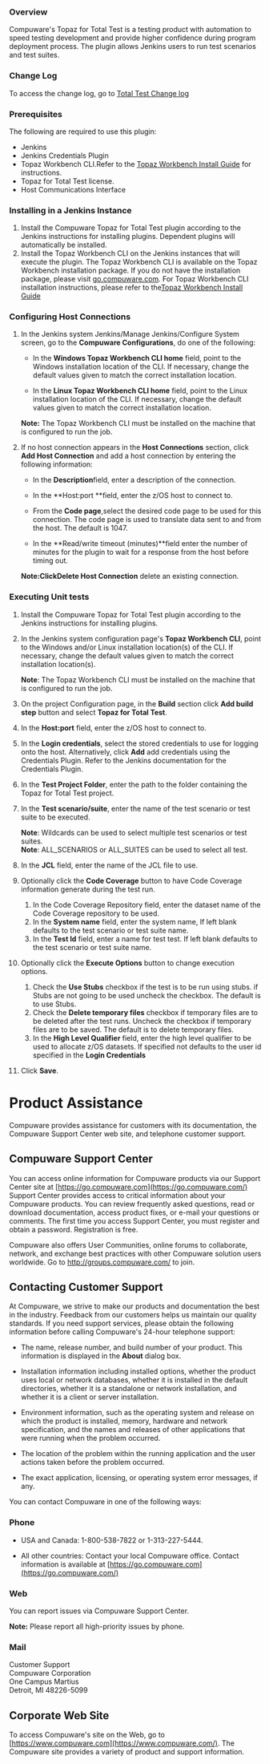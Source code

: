 ### Overview

Compuware's Topaz for Total Test is a testing product with automation to speed testing development and provide higher confidence during program deployment process. The plugin allows Jenkins users to run test scenarios and test suites.

### Change Log

To access the change log, go to
[Total Test Change log](https://github.com/jenkinsci/compuware-topaz-for-total-test-plugin/blob/master/CHANGELOG.md)

### Prerequisites

The following are required to use this plugin:

-   Jenkins
-   Jenkins Credentials Plugin
-   Topaz Workbench CLI.Refer to the [Topaz Workbench Install
    Guide](http://frontline.compuware.com/Doc/KB/KB1802/PDF/Topaz_Workbench_Install_Guide.pdf) for
    instructions.
-   Topaz for Total Test license.
-   Host Communications Interface

### Installing in a Jenkins Instance

1.  Install the Compuware Topaz for Total Test plugin according to the Jenkins instructions for installing plugins. Dependent plugins will automatically be installed.
2.  Install the Topaz Workbench CLI on the Jenkins instances that will execute the plugin. The Topaz Workbench CLI is available on the Topaz Workbench installation package. If you do not have the installation package, please  visit [go.compuware.com](http://go.compuware.com/). For Topaz Workbench CLI installation instructions, please refer to the[Topaz Workbench Install Guide](http://frontline.compuware.com/Doc/KB/KB1802/PDF/Topaz_Workbench_Install_Guide.pdf)

### Configuring Host Connections

1.  In the Jenkins system Jenkins/Manage Jenkins/Configure System screen, go to the **Compuware Configurations**, do one of
    the following:

    -   In the **Windows Topaz Workbench CLI home** field, point to the Windows installation location of the CLI. If necessary, change the default values given to match the correct installation
        location.

    -   In the **Linux Topaz Workbench CLI home** field, point to the Linux installation location of the CLI. If necessary, change the default values given to match the correct installation location.

    **Note:** The Topaz Workbench CLI must be installed on the machine that is configured to run the job.

2.  If no host connection appears in the **Host Connections** section, click **Add Host Connection** and add a host connection by entering the following information:

    -   In the **Description**field, enter a description of the connection.

    -   In the **Host:port **field, enter the z/OS host to connect to.

    -   From the **Code page**,select the desired code page to be used for this connection. The code page is used to translate data sent to and from the host. The default is 1047.

    -   In the **Read/write timeout (minutes)**field enter the number of minutes for the plugin to wait for a response from the host before timing out.

    **Note:**Click**Delete Host Connection** delete an existing connection.

### Executing Unit tests

1.  Install the Compuware Topaz for Total Test plugin according to the Jenkins instructions for installing plugins.

2.  In the Jenkins system configuration page's **Topaz Workbench CLI**, point to the Windows and/or Linux installation    location(s) of the CLI. If necessary, change the default values given to match the correct installation location(s).

    **Note**: The Topaz Workbench CLI must be installed on the machine that is configured to run the job.

3.  On the project Configuration page, in the **Build** section click **Add build step** button and select **Topaz for Total Test**.

4.  In the **Host:port** field, enter the z/OS host to connect to.

5.  In the **Login credentials**, select the stored credentials to use for logging onto the host. Alternatively, click **Add** add
    credentials using the Credentials Plugin. Refer to the Jenkins documentation for the Credentials Plugin.

6.  In the **Test Project Folder**, enter the path to the folder containing the Topaz for Total Test project.

7.  In the **Test scenario/suite**, enter the name of the test scenario or test suite to be executed.

    **Note**: Wildcards can be used to select multiple test scenarios or test suites.  
    **Note**: ALL\_SCENARIOS or ALL\_SUITES can be used to select all test.

8.  In the **JCL** field, enter the name of the JCL file to use.

9.  Optionally click the **Code Coverage** button to have Code Coverage information generate during the test run.
    1.  In the Code Coverage Repository field, enter the dataset name of the Code Coverage repository to be used.
    2.  In the **System name** field, enter the system name, If left blank defaults to the test scenario or test suite name.
    3.  In the **Test Id** field, enter a name for test test. If left blank defaults to the test scenario or test suite name.
10. Optionally click the **Execute Options** button to change execution options.
    1.  Check the **Use Stubs** checkbox if the test is to be run using stubs. if Stubs are not going to be used uncheck the checkbox. The default is to use Stubs.
    2.  Check the **Delete temporary files** checkbox if temporary files are to be deleted after the test runs. Uncheck the checkbox if temporary files are to be saved. The default is to delete temporary files.
    3.  In the **High Level Qualifier** field, enter the high level qualifier to be used to allocate z/OS datasets. If specified not defaults to the user id specified in the **Login Credentials**
11. Click **Save**.

# Product Assistance

Compuware provides assistance for customers with its documentation, the Compuware Support Center web site, and telephone customer support.

## Compuware Support Center

You can access online information for Compuware products via our Support Center site at [https://go.compuware.com](https://go.compuware.com/) Support Center provides access to critical information about your Compuware products. You can review frequently asked questions, read or download documentation, access product fixes, or e-mail your questions or comments. The first time you access Support Center, you must register and obtain a password. Registration is free.

Compuware also offers User Communities, online forums to collaborate, network, and exchange best practices with other Compuware solution users worldwide. Go to <http://groups.compuware.com/> to join.

## Contacting Customer Support

At Compuware, we strive to make our products and documentation the best in the industry. Feedback from our customers helps us maintain our quality standards. If you need support services, please obtain the following information before calling Compuware's 24-hour telephone support:

-   The name, release number, and build number of your product. This information is displayed in the **About** dialog box.

-   Installation information including installed options, whether the product uses local or network databases, whether it is installed in the default directories, whether it is a standalone or network installation, and whether it is a client or server installation.

-   Environment information, such as the operating system and release on which the product is installed, memory, hardware and network specification, and the names and releases of other applications that were running when the problem occurred.

-   The location of the problem within the running application and the user actions taken before the problem occurred.

-   The exact application, licensing, or operating system error messages, if any.

You can contact Compuware in one of the following ways:

### Phone

-   USA and Canada: 1-800-538-7822 or 1-313-227-5444.

-   All other countries: Contact your local Compuware office. Contact information is available at [https://go.compuware.com](https://go.compuware.com/)

### Web

You can report issues via Compuware Support Center.

**Note:** Please report all high-priority issues by phone.

### Mail

Customer Support  
Compuware Corporation  
One Campus Martius  
Detroit, MI 48226-5099

## Corporate Web Site

To access Compuware's site on the Web, go to [https://www.compuware.com](https://www.compuware.com/). The Compuware site provides a variety of product and support information.
